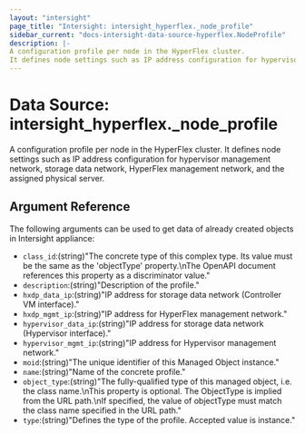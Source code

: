 ```yaml
---
layout: "intersight"
page_title: "Intersight: intersight_hyperflex._node_profile"
sidebar_current: "docs-intersight-data-source-hyperflex.NodeProfile"
description: |-
A configuration profile per node in the HyperFlex cluster.
It defines node settings such as IP address configuration for hypervisor management network, storage data network, HyperFlex management network, and the assigned physical server.
---
```


# Data Source: intersight_hyperflex._node_profile
A configuration profile per node in the HyperFlex cluster.
It defines node settings such as IP address configuration for hypervisor management network, storage data network, HyperFlex management network, and the assigned physical server.
## Argument Reference
The following arguments can be used to get data of already created objects in Intersight appliance:
* `class_id`:(string)"The concrete type of this complex type. Its value must be the same as the 'objectType' property.\nThe OpenAPI document references this property as a discriminator value."
* `description`:(string)"Description of the profile."
* `hxdp_data_ip`:(string)"IP address for storage data network (Controller VM interface)."
* `hxdp_mgmt_ip`:(string)"IP address for HyperFlex management network."
* `hypervisor_data_ip`:(string)"IP address for storage data network (Hypervisor interface)."
* `hypervisor_mgmt_ip`:(string)"IP address for Hypervisor management network."
* `moid`:(string)"The unique identifier of this Managed Object instance."
* `name`:(string)"Name of the concrete profile."
* `object_type`:(string)"The fully-qualified type of this managed object, i.e. the class name.\nThis property is optional. The ObjectType is implied from the URL path.\nIf specified, the value of objectType must match the class name specified in the URL path."
* `type`:(string)"Defines the type of the profile. Accepted value is instance."

